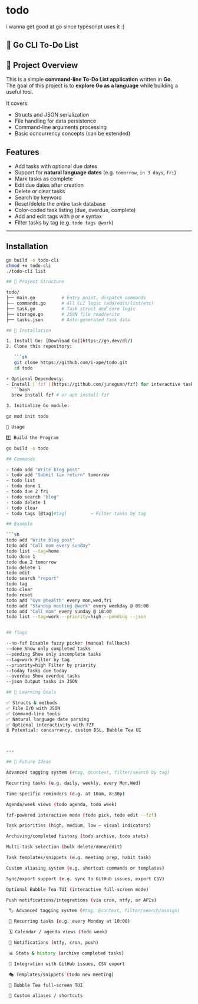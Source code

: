 # todo

i wanna get good at go since typescript uses it :)

## 📝 Go CLI To-Do List

## 📌 Project Overview

This is a simple **command-line To-Do List application** written in **Go**.  
The goal of this project is to **explore Go as a language** while building a useful tool.  

It covers:

- Structs and JSON serialization
- File handling for data persistence
- Command-line arguments processing
- Basic concurrency concepts (can be extended)

## Features

- Add tasks with optional due dates
- Support for **natural language dates** (e.g. `tomorrow`, `in 3 days`, `fri`)
- Mark tasks as complete
- Edit due dates after creation
- Delete or clear tasks
- Search by keyword
- Reset/delete the entire task database
- Color-coded task listing (due, overdue, complete)
- Add and edit tags with `@` or `#` syntax
- Filter tasks by tag (e.g. `todo tags @work`)

---

## Installation

```bash
go build -o todo-cli
chmod +x todo-cli
./todo-cli list

## 📂 Project Structure

todo/
├── main.go          # Entry point, dispatch commands
├── commands.go      # All CLI logic (add/edit/list/etc)
├── task.go          # Task struct and core logic
├── storage.go       # JSON file read/write
├── tasks.json       # Auto-generated task data

## 🔧 Installation

1. Install Go: [Download Go](https://go.dev/dl/)
2. Clone this repository:

   ```sh
   git clone https://github.com/i-ape/todo.git
   cd todo

⚡️ Optional Dependency:
- Install [`fzf`](https://github.com/junegunn/fzf) for interactive task selection:
  ```bash
  brew install fzf # or apt install fzf

3. Initialize Go module:

go mod init todo

🏃 Usage

1️⃣ Build the Program

go build -o todo

## Commands

- todo add "Write blog post"
- todo add "Submit tax return" tomorrow
- todo list
- todo done 1
- todo due 2 fri
- todo search "blog"
- todo delete 1
- todo clear
- todo tags [@tag|#tag]         → Filter tasks by tag

## Example

```sh
todo add "Write blog post"
todo add "Call mom every sunday"
todo list --tag=home
todo done 1
todo due 2 tomorrow
todo delete 1
todo edit
todo search "report"
todo tag
todo clear
todo reset
todo add "Gym @health" every mon,wed,fri
todo add "Standup meeting @work" every weekday @ 09:00
todo add "Call mom" every sunday @ 18:00
todo list --tag=work --priority=high --pending --json


## flags

--no-fzf Disable fuzzy picker (manual fallback)
--done Show only completed tasks
--pending Show only incomplete tasks
--tag=work Filter by tag
--priority=high Filter by priority
--today Tasks due today
--overdue Show overdue tasks
--json Output tasks in JSON

## 🧠 Learning Goals

✅ Structs & methods
✅ File I/O with JSON
✅ Command-line tools
✅ Natural language date parsing
✅ Optional interactivity with FZF
⏳ Potential: concurrency, custom DSL, Bubble Tea UI



---

## 🔮 Future Ideas

Advanced tagging system (#tag, @context, filter/search by tag)

Recurring tasks (e.g. daily, weekly, every Mon,Wed)

Time-specific reminders (e.g. at 10am, 8:30p)

Agenda/week views (todo agenda, todo week)

fzf-powered interactive mode (todo pick, todo edit --fzf)

Task priorities (high, medium, low — visual indicators)

Archiving/completed history (todo archive, todo stats)

Multi-task selection (bulk delete/done/edit)

Task templates/snippets (e.g. meeting prep, habit task)

Custom aliasing system (e.g. shortcut commands or templates)

Sync/export support (e.g. sync to GitHub issues, export CSV)

Optional Bubble Tea TUI (interactive full-screen mode)

Push notifications/integrations (via cron, ntfy, or APIs)

 🏷️ Advanced tagging system (#tag, @context, filter/search/assign)

 🔁 Recurring tasks (e.g. every Monday at 10:00)

 🗓️ Calendar / agenda views (todo week)

 🚨 Notifications (ntfy, cron, push)

 📊 Stats & history (archive completed tasks)

 🔌 Integration with GitHub issues, CSV export

 🎭 Templates/snippets (todo new meeting)

 💅 Bubble Tea full-screen TUI

 🧠 Custom aliases / shortcuts
